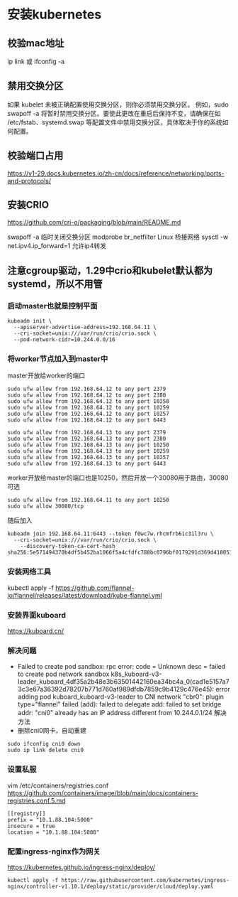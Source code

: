 # 安装kubernetes
## 校验mac地址
ip link 或 ifconfig -a
## 禁用交换分区
如果 kubelet 未被正确配置使用交换分区，则你必须禁用交换分区。 例如，sudo swapoff -a 将暂时禁用交换分区。要使此更改在重启后保持不变，请确保在如 /etc/fstab、systemd.swap 等配置文件中禁用交换分区，具体取决于你的系统如何配置。
## 校验端口占用
https://v1-29.docs.kubernetes.io/zh-cn/docs/reference/networking/ports-and-protocols/
## 安装CRIO
https://github.com/cri-o/packaging/blob/main/README.md

swapoff -a 临时关闭交换分区
modprobe br_netfilter  Linux 桥接网络
sysctl -w net.ipv4.ip_forward=1  允许ip4转发
## 注意cgroup驱动，1.29中crio和kubelet默认都为systemd，所以不用管
### 启动master也就是控制平面
```
kubeadm init \
  --apiserver-advertise-address=192.168.64.11 \
  --cri-socket=unix:///var/run/crio/crio.sock \
  --pod-network-cidr=10.244.0.0/16
```
### 将worker节点加入到master中
master开放给worker的端口
```
sudo ufw allow from 192.168.64.12 to any port 2379
sudo ufw allow from 192.168.64.12 to any port 2380
sudo ufw allow from 192.168.64.12 to any port 10250
sudo ufw allow from 192.168.64.12 to any port 10259
sudo ufw allow from 192.168.64.12 to any port 10257
sudo ufw allow from 192.168.64.12 to any port 6443

sudo ufw allow from 192.168.64.13 to any port 2379
sudo ufw allow from 192.168.64.13 to any port 2380
sudo ufw allow from 192.168.64.13 to any port 10250
sudo ufw allow from 192.168.64.13 to any port 10259
sudo ufw allow from 192.168.64.13 to any port 10257
sudo ufw allow from 192.168.64.13 to any port 6443
```
worker开放给master的端口也是10250，然后开放一个30080用于路由，30080可选
```
sudo ufw allow from 192.168.64.11 to any port 10250
sudo ufw allow 30080/tcp
```

随后加入
```
kubeadm join 192.168.64.11:6443 --token f0wc7w.rhcmfrb6ic31l3ru \
  --cri-socket=unix:///var/run/crio/crio.sock \
	--discovery-token-ca-cert-hash sha256:5e571494370b4df5b452ba1066f5a4cfdfc788bc0796bf0179291d369d418053
```
### 安装网络工具
kubectl apply -f https://github.com/flannel-io/flannel/releases/latest/download/kube-flannel.yml

### 安装界面kuboard
https://kuboard.cn/


### 解决问题
- Failed to create pod sandbox: rpc error: code = Unknown desc = failed to create pod network sandbox k8s_kuboard-v3-leader_kuboard_4df35a2b48e3b63501442160ea34bc4a_0(cad1e5157a73c3e67a36392d78207b771d760af989dfdb7859c9b4129c476e45): error adding pod kuboard_kuboard-v3-leader to CNI network "cbr0": plugin type="flannel" failed (add): failed to delegate add: failed to set bridge addr: "cni0" already has an IP address different from 10.244.0.1/24
解决方法
- 删除cni0网卡，自动重建
```
sudo ifconfig cni0 down    
sudo ip link delete cni0
```

### 设置私服
vim /etc/containers/registries.conf
https://github.com/containers/image/blob/main/docs/containers-registries.conf.5.md
```
[[registry]]
prefix = "10.1.88.104:5000"
insecure = true
location = "10.1.88.104:5000"
```

### 配置ingress-nginx作为网关

https://kubernetes.github.io/ingress-nginx/deploy/
```
kubectl apply -f https://raw.githubusercontent.com/kubernetes/ingress-nginx/controller-v1.10.1/deploy/static/provider/cloud/deploy.yaml
```


